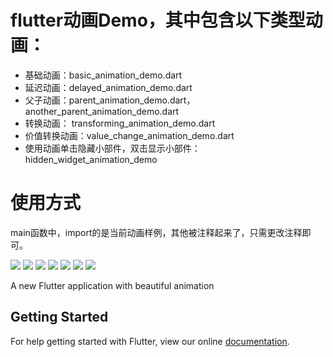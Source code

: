 # flutter动画Demo，其中包含以下类型动画：

- 基础动画：basic_animation_demo.dart
- 延迟动画：delayed_animation_demo.dart
- 父子动画：parent_animation_demo.dart，another_parent_animation_demo.dart
- 转换动画： transforming_animation_demo.dart
- 价值转换动画：value_change_animation_demo.dart
- 使用动画单击隐藏小部件，双击显示小部件：hidden_widget_animation_demo


# 使用方式
main函数中，import的是当前动画样例，其他被注释起来了，只需更改注释即可。


![](https://user-gold-cdn.xitu.io/2018/9/4/165a02b62048a355?w=246&h=498&f=gif&s=64464)
![](https://user-gold-cdn.xitu.io/2018/9/4/165a035681c0978c?w=246&h=498&f=gif&s=48394)
![](https://user-gold-cdn.xitu.io/2018/9/4/165a02eed2d89b3b?w=246&h=498&f=gif&s=42006)
![](https://user-gold-cdn.xitu.io/2018/9/4/165a03082955a07f?w=246&h=498&f=gif&s=42967)
![](https://user-gold-cdn.xitu.io/2018/9/4/165a031c9a65f0c9?w=246&h=498&f=gif&s=64208)
![](https://user-gold-cdn.xitu.io/2018/9/4/165a032fafb5fa50?w=246&h=498&f=gif&s=15581)
![](https://user-gold-cdn.xitu.io/2018/9/4/165a034555bb8468?w=246&h=498&f=gif&s=111510)

A new Flutter application with beautiful animation

## Getting Started

For help getting started with Flutter, view our online
[documentation](https://flutter.io/).
